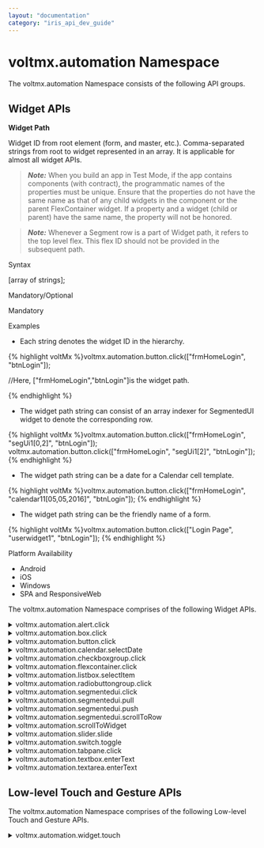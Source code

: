 ```yaml
---
layout: "documentation"
category: "iris_api_dev_guide"
---
```

                             


voltmx.automation Namespace
=========================

The voltmx.automation Namespace consists of the following API groups.

Widget APIs
-----------

**Widget Path**

Widget ID from root element (form, and master, etc.). Comma-separated strings from root to widget represented in an array. It is applicable for almost all widget APIs.

> **_Note:_** When you build an app in Test Mode, if the app contains components (with contract), the programmatic names of the properties must be unique. Ensure that the properties do not have the same name as that of any child widgets in the component or the parent FlexContainer widget. If a property and a widget (child or parent) have the same name, the property will not be honored.

> **_Note:_** Whenever a Segment row is a part of Widget path, it refers to the top level flex. This flex ID should not be provided in the subsequent path.

Syntax

<widgetpath> \[array of strings\];

Mandatory/Optional

Mandatory

Examples

*   Each string denotes the widget ID in the hierarchy.
    

{% highlight voltMx %}voltmx.automation.button.click(["frmHomeLogin", "btnLogin"]);

//Here, ["frmHomeLogin","btnLogin"]is the widget path.

{% endhighlight %}

*   The widget path string can consist of an array indexer for SegmentedUI widget to denote the corresponding row.
    

{% highlight voltMx %}voltmx.automation.button.click(["frmHomeLogin", "segUi1[0,2]", "btnLogin"]);
voltmx.automation.button.click(["frmHomeLogin", "segUi1[2]", "btnLogin"]);
{% endhighlight %}

*   The widget path string can be a date for a Calendar cell template.

{% highlight voltMx %}voltmx.automation.button.click(["frmHomeLogin", "calendar11[05,05,2016]", "btnLogin"]);
{% endhighlight %}

*   The widget path string can be the friendly name of a form.

{% highlight voltMx %}voltmx.automation.button.click(["Login Page", "userwidget1", "btnLogin"]);
{% endhighlight %}

Platform Availability

*   Android
*   iOS
*   Windows
*   SPA and ResponsiveWeb

The voltmx.automation Namespace comprises of the following Widget APIs.


<details close markdown="block"><summary>voltmx.automation.alert.click</summary> 

* * *

Clicks the provided button, if visible, for the Alert. If multiple alerts are simultaneously shown, this API clicks the most recent alert displayed on the screen.

Syntax

voltmx.automation.alert.click(<buttonIndex>);  

Input Parameters

  
| Parameters | Description |
| --- | --- |
| buttonIndex \[0 or 1\] \[Optional\] | Alert widget supports two buttons. This APIs triggers the click on the YES label if the index is 0, and it triggers the click on the NO label if the index is 1. If the [alert type](voltmx.ui_functions_alert.html#alertType) is **information**, this API triggers the click on the OK label if the index is 0. If you do not pass any buttonIndex, the API triggers the click on the NO label for confirmation alerts and the OK label for information alerts. |

 

Example

{% highlight voltMx %}voltmx.automation.alert.click(0);
{% endhighlight %}

Return Values

None

Platform Availability

*   Android
*   iOS
*   Windows

Remarks

While using Jasmine Test Automation on the Adaptive Web or Responsive Web platforms, you can use the [spyon](https://jasmine.github.io/api/3.1/global.html#spyOn) API that is provided by Jasmine to gain more control over the alerts.

For example, you can use the `var spy = spyOn(window, '<method>').and.returnValue(<value>);` code snippet to always return the value that you specify.

The value of <method> and <value >depend on the [type of alert](voltmx.ui_functions_alert.html#alertType).  

*   For **information** and **error** alerts, replace `<method>` with `alert`, and replace the `<value>` parameter with `true`.  
    
*   For **confirmation** alerts, replace `<method>` with `confirm`, and replace the `<value>` parameter with either `true` or `false`.

Example

> {% highlight voltMx %}if("testcase", async
>     function() {
>         var spy = spyOn(window, 'confirm').and.returnValue(true);
>         voltmx.automation.button.click(["Form", "btn"]);
>         expect(spy).toBe(true);
>     });
> {% endhighlight %}

* * *

</details>
<details close markdown="block"><summary>voltmx.automation.box.click</summary>

* * *

Triggers the Box click event on the specified widget, if it is visible and enabled.

Syntax

voltmx.automation.box.click (<widgetpath>);

Input Parameters

  
| Parameters | Description |
| --- | --- |
| widgetpath \[array of strings\] \[Mandatory\] | Widget ID from root element (form, and master, etc.). Comma-separated strings from root to widget represented in an array. |

 

Example

{% highlight voltMx %}voltmx.automation.box.click(["frmHomeLogin","boxId"]);
{% endhighlight %}

Return Values

None

Platform Availability

*   Android
*   iOS
*   Windows
*   SPA and Responsive Web

* * *

</details>
<details close markdown="block"><summary>voltmx.automation.button.click</summary>

* * *

Triggers the Button click event on the specified widget, if it is visible and enabled.

Syntax

voltmx.automation.button.click (<widgetpath>);

Input Parameters

  
| Parameters | Description |
| --- | --- |
| widgetpath \[array of strings\] \[Mandatory\] | Widget ID from root element (form, and master, etc.). Comma-separated strings from root to widget represented in an array. |

 

Example

{% highlight voltMx %}
voltmx.automation.button.click(["frmHomeLogin","btnLogin"]);
voltmx.automation.button.click(["frmHomeLogin","segUi1[0,2]", "btnLogin"]);
voltmx.automation.button.click(["frmHomeLogin","segUi1[2]", "btnLogin"]);
{% endhighlight %}

Return Values

None

Platform Availability

*   Android
*   iOS
*   Windows
*   SPA and ResponsiveWeb

* * *

</details>
<details close markdown="block"><summary>voltmx.automation.calendar.selectDate</summary>

* * *

Triggers the Calendar click event on the specified widget, if it is visible and enabled.

> **_Note:_** Supported view type is pop-up grid

Syntax

voltmx.automation.calendar.selectDate (<widgetpath>, <newDate>);

Input Parameters

  
| Parameters | Description |
| --- | --- |
| widgetpath \[array of strings\] \[Mandatory\] | Widget ID from root element (form, and master, etc.). Comma-separated strings from root to widget represented in an array. |
| newDate \[array\] \[Mandatory\] | Array representation of a date in mm/dd/yyyy format as \[mm, dd, yyyy\] co-ordinate. This format is irrespective of the calendar format. |

 

Example

{% highlight voltMx %}
voltmx.automation.calendar.selectDate(["frmHomeLogin","calenderId"], [12,15,2017]);
{% endhighlight %}

Return Values

None

> **_Note:_** Automation is supported only for the Calendar default view.

Platform Availability

*   Android
*   iOS
*   Windows
*   SPA and ResponsiveWeb

* * *

</details>
<details close markdown="block"><summary>voltmx.automation.checkboxgroup.click</summary>

* * *

Triggers the CheckBoxGroup click event on the specified widget, if it is visible and enabled.

Syntax

voltmx.automation.checkboxgroup.click (<widgetpath>, <chkBoxKey>);

Input Parameters

  
| Parameters | Description |
| --- | --- |
| widgetpath \[array of strings\] \[Mandatory\] | Widget ID from root element (form, and master, etc.). Comma-separated strings from root to widget represented in an array. |
| chkBoxKey \[array/integer\] \[Mandatory\] | CheckBoxGroup item that is to be clicked. > **_Note:_** The value of the chkBoxKey must be an Integer for the Table viewType. For all other viewTypes, the value of the chkBoxKey must be an array. |

 

Example

{% highlight voltMx %}
voltmx.automation.checkboxgroup.click(["frmHomeLogin","checkboxgroupId"], "checkBoxKey");
{% endhighlight %}

Return Values

None

Platform Availability

*   Android
*   iOS
*   Windows
*   SPA and ResponsiveWeb

* * *

</details>
<details close markdown="block"><summary>voltmx.automation.flexcontainer.click</summary>

* * *

Triggers the FlexContainer click event on the specified widget, if it is visible and enabled.

Syntax

voltmx.automation.flexcontainer.click (<widgetpath>);

Input Parameters

  
| Parameters | Description |
| --- | --- |
| widgetpath \[array of strings\] \[Mandatory\] | Widget ID from root element (form, and master, etc.). Comma-separated strings from root to widget represented in an array. |

 

Example

{% highlight voltMx %}voltmx.automation.flexcontainer.click(["frmHomeLogin","flexContainerId"]);
{% endhighlight %}

Return Values

None

Platform Availability

*   Android
*   iOS
*   Windows
*   SPA and ResponsiveWeb

* * *

</details>
<details close markdown="block"><summary>voltmx.automation.listbox.selectItem</summary>

* * *

Triggers the ListBox click event on the specified widget, if it is visible and enabled.

Syntax

voltmx.automation.listbox.selectItem(<widgetpath>, <key>);

Input Parameters

  
| Parameters | Description |
| --- | --- |
| widgetpath \[array of strings\] \[Mandatory\] | Widget ID from root element (form, and master, etc.). Comma-separated strings from root to widget represented in an array. |
| key \[string/integer\] \[Mandatory\] | Indicates the key in the ListBox for which item is to be clicked. > **_Note:_** The value of the key must be an Integer for the Table viewType. For all other viewTypes, the value of the key must be a string. |

 

Return Values

None

Example

{% highlight voltMx %}
voltmx.automation.listbox.selectItem(["frmHomeLogin","listbox"], "key1");

{% endhighlight %}

Platform Availability

*   Android
*   iOS
*   Windows
*   SPA and ResponsiveWeb

* * *

</details>
<details close markdown="block"><summary>voltmx.automation.radiobuttongroup.click</summary>

* * *

Triggers the RadioButtonGroup click event on the specified widget, if it is visible and enabled.

Syntax

voltmx.automation.radiobuttongroup.click(<widgetpath>, <key>);

Input Parameters

  
| Parameters | Description |
| --- | --- |
| widgetpath \[array of strings\] \[Mandatory\] | Widget ID from root element (form, and master, etc.). Comma-separated strings from root to widget represented in an array. |
| key \[string/integer\] \[Mandatory\] | Radiobutton key that needs to be clicked. > **_Note:_** The value of the key must be an Integer for the Table viewType. For all other viewTypes, the value of the key must be a string. |

 

Example

{% highlight voltMx %}voltmx.automation.radiobuttongroup.click(["frmHomeLogin","rdBtnId"], "rdBtnkey");
{% endhighlight %}

Return Values

None

Platform Availability

*   Android
*   iOS
*   Windows
*   SPA and ResponsiveWeb

* * *

</details>
<details close markdown="block"><summary>voltmx.automation.segmentedui.click</summary>

* * *

Triggers the SegmentedUI click event on the specified widget, if it is visible and enabled.

Syntax

voltmx.automation.segmentedui.click(<widgetpath>);

Input Parameters

  
| Parameters | Description |
| --- | --- |
| widgetpath \[array of strings\] \[Mandatory\] | Widget ID from root element (form, and master, etc.). Comma-separated strings from root to widget represented in an array. |

 

Example

{% highlight voltMx %}voltmx.automation.segmentedui.click(["frmHomeLogin","segmentedUIId[0,2]"]);
{% endhighlight %}

Return Values

None

> **_Note:_** Automation is supported only for the Segment table view.

Platform Availability

*   Android
*   iOS
*   Windows
*   SPA and ResponsiveWeb

* * *

</details>
<details close markdown="block"><summary>voltmx.automation.segmentedui.pull</summary>

* * *

Triggers the onPull event on the SegmentedUI, if it is set.

Syntax

voltmx.automation.segmentedui.pull(<widgetpath>);

Input Parameters

  
| Parameters | Description |
| --- | --- |
| widgetpath \[array of strings\] \[Mandatory\] | Widget ID from root element (form, and master, etc.). Comma-separated strings from root to widget represented in an array. |

Example

{% highlight voltMx %}voltmx.automation.segmentedui.pull(["frmHomeLogin","segmentedUIId"]);

{% endhighlight %}

Return Values

None

> **_Note:_** Automation is supported only for the Segment table view.

Platform Availability

*   Android
*   iOS
*   ResponsiveWeb

* * *

</details>
<details close markdown="block"><summary>voltmx.automation.segmentedui.push</summary>

* * *

Triggers the onPush event on the SegmentedUI, if it is set.

Syntax

voltmx.automation.segmentedui.push(<widgetpath>);

Input Parameters

  
| Parameters | Description |
| --- | --- |
| widgetpath \[array of strings\] \[Mandatory\] | Widget ID from root element (form, and master, etc.). Comma-separated strings from root to widget represented in an array. |

Example

{% highlight voltMx %}voltmx.automation.segmentedui.push(["frmHomeLogin"," segmentedUIId "]);
{% endhighlight %}

Return Values

None

> **_Note:_** Automation is supported only for the Segment table view.

Platform Availability

*   Android
*   iOS
*   ResponsiveWeb

* * *

</details>
<details close markdown="block"><summary>voltmx.automation.segmentedui.scrollToRow</summary>

* * *

Triggers the segment to scroll to the row specified by the index of the specified widget, if it is visible and enabled.

Syntax

voltmx.automation.segmentedui.scrollToRow(<widgetpath>);

Input Parameters

  
| Parameters | Description |
| --- | --- |
| widgetpath \[array of strings\] \[Mandatory\] | Widget ID from root element (form, and master, etc.). Comma-separated strings from root to widget represented in an array. |

 

Example

{% highlight voltMx %}voltmx.automation.segmentedui.scrollToRow(["frmHomeLogin"," segmentedUIId[12]"]);
voltmx.automation.segmentedui.scrollToRow(["frmHomeLogin"," segmentedUIId[1,3]"]);

{% endhighlight %}

Return Values

None

> **_Note:_** Automation is supported only for the Segment table view.

Remarks

The voltmx.automation.segmentedui.scrollToRow API does not work on the section header of the Segment.

Platform Availability

*   Android
*   iOS
*   Windows
*   SPA and ResponsiveWeb

* * *

</details>
<details close markdown="block"><summary>voltmx.automation.scrollToWidget</summary>

* * *

Scrolls to ensure that the widget appears in view. It is an awaitable API.

Syntax

voltmx.automation.scrollToWidget(<widgetpath>);

Input Parameters

  
| Parameter | Description |
| --- | --- |
| widgetpath \[array of strings\] \[Mandatory\] | Widget ID from root element (form, and master, etc.). Comma-separated strings from root to widget represented in an array. |

 

Example

{% highlight voltMx %}await voltmx.automation.scrollToWidget(["frmHomeLogin","btnLogin"]);

{% endhighlight %}

Return Values

None

> **_Note:_** If segment is a part of widgetpath, then it scrolls only to the segment.

Platform Availability

*   Android
*   iOS
*   Windows
*   SPA and ResponsiveWeb

* * *

</details>
<details close markdown="block"><summary>voltmx.automation.slider.slide</summary>

* * *

Triggers the Slider slide event on the specified widget, if it is visible and enabled.

Syntax

voltmx.automation.slider.slide(<widgetpath>, <newValue>);

Input Parameters

  
| Parameters | Description |
| --- | --- |
| widgetpath \[array of strings\] \[Mandatory\] | Widget ID from root element (form, and master, etc.). Comma-separated strings from root to widget represented in an array. |
| newValue \[number\] \[Mandatory\] | New slider value within a minimum and maximum range. |

 

Example

{% highlight voltMx %}voltmx.automation.slider.slide(["frmHomeLogin","sliderId"], 25);
{% endhighlight %}

Return Values

None

Platform Availability

*   Android
*   iOS
*   Windows
*   SPA and ResponsiveWeb

* * *

</details>
<details close markdown="block"><summary>voltmx.automation.switch.toggle</summary>

* * *

Toggles the Switch between ON/OFF on the specified widget, if it is visible and enabled.

Syntax

voltmx.automation.switch.toggle(<widgetpath>);

Input Parameters

  
| Parameter | Description |
| --- | --- |
| widgetpath \[array of strings\] \[Mandatory\] | Widget ID from root element (form, and master, etc.). Comma-separated strings from root to widget represented in an array. |

Example

{% highlight voltMx %}voltmx.automation.switch.toggle(["frmHomeLogin","switchId"]);
{% endhighlight %}

Return Values

None

Platform Availability

*   Android
*   iOS
*   Windows
*   SPA and ResponsiveWeb

* * *

</details>
<details close markdown="block"><summary>voltmx.automation.tabpane.click</summary>

* * *

Clicks the tab with the specified tabID on the TabPane widget, if it is visible and enabled.

Syntax

voltmx.automation.tabpane.click(<widgetpath>, <tabID>);

Input Parameter

  
| Parameter | Description |
| --- | --- |
| widgetpath \[array of strings\] \[Mandatory\] | Widget ID from root element (form, and master, etc.). Comma-separated strings from root to widget represented in an array. |
| tabID \[string\] \[Mandatory\] | The tabID name. |

 

Example

{% highlight voltMx %}voltmx.automation.tabpane.click(["frmHomeLogin","tabpaneId"], ”tabId”);
{% endhighlight %}

> **_Note:_** Automation is supported only for the TabPane default view.

Return Values

None

Platform Availability

*   Android
*   iOS
*   Windows
*   SPA and ResponsiveWeb

* * *

</details>
<details close markdown="block"><summary>voltmx.automation.textbox.enterText</summary>

* * *

Enters the specified text into the TextBox, if it is visible and enabled.

Syntax

voltmx.automation.textbox.enterText(<widgetpath>, <newText>, <Array of objects with options to raise an event>);

Input Parameters

  
| Parameter | Description |
| --- | --- |
| widgetpath \[array of strings\] \[Mandatory\] | Widget ID from root element (form, and master, etc.). Comma-separated strings from root to widget represented in an array. |
| newText \[string\] \[Mandatory\] | New text to be set to the TextBox. Specify null to clear the text. |
| Array of Objects \[array of objects\] \[Optional\] | An array of JSON Objects where each object contains options that can be specified as part of the KeyboardEvent Object, such as key, keyCode, [Event Modifier Initializers](https://www.w3.org/TR/uievents#event-modifier-initializers). > **_Note:_** This parameter is only available on the Responsive Web platform. |

 

Example

{% highlight voltMx %}voltmx.automation.textbox.enterText(["frmHomeLogin","textbox"], “sampleText”, [{ modifierCapsLock: true,
        key: 'A'
    }, {
        modifierCapsLock: true,
        key: 'B'
    }, {
        modifierCapsLock: false,
        key: 'c'
    }, {
        modifierCapsLock: false,
        key: 'f'
    }, {
        modifierCapsLock: false,
        key: 'd'
    }, {
        modifierCapsLock: true,
        key: 'E'
    }, {
        modifierCapsLock: false,
        keyCode: 13
    } // For enter key
]);
{% endhighlight %}

Return Values

None

Platform Availability

*   Android
*   iOS
*   Windows
*   SPA
*   Responsive Web

* * *

</details>
<details close markdown="block"><summary>voltmx.automation.textarea.enterText</summary>

* * *

Enters the specified text into the TextArea, if it is visible and enabled.

Syntax

voltmx.automation.textarea.enterText(<widgetpath>, <newText>, <Array of objects with options to raise an event>);

Input Parameters

  
| Parameter | Description |
| --- | --- |
| widgetpath \[array of strings\] \[Mandatory\] | Widget ID from root element (form, and master, etc.). Comma-separated strings from root to widget represented in an array. |
| newText \[string\] \[Mandatory\] | New text to be set to the TextArea. Specify null to clear the text. |
| Array of Objects \[array of objects\] \[Optional\] | An array of JSON Objects where each object contains options that can be specified as part of the KeyboardEvent Object, such as key, keyCode, [Event Modifier Initializers](https://www.w3.org/TR/uievents#event-modifier-initializers). > **_Note:_** This parameter is only available on the Responsive Web platform. |

 

Example

{% highlight voltMx %}voltmx.automation.textarea.enterText(["frmHomeLogin","textAreaId"], "sample", [{
        modifierCapsLock: true,
        key: 'A'
    }, {
        modifierCapsLock: true,
        key: 'B'
    }, {
        modifierCapsLock: false,
        key: 'c'
    }, {
        modifierCapsLock: false,
        key: 'f'
    }, {
        modifierCapsLock: false,
        key: 'd'
    }, {
        modifierCapsLock: true,
        key: 'E'
    }, {
        modifierCapsLock: false,
        keyCode: 13
 } // For enter key
]);
{% endhighlight %}

Return Values

None

Platform Availability

*   Android
*   iOS
*   Windows
*   SPA
*   Responsive Web

* * *
</details>

Low-level Touch and Gesture APIs
--------------------------------

The voltmx.automation Namespace comprises of the following Low-level Touch and Gesture APIs.

<details close markdown="block"><summary>voltmx.automation.widget.touch</summary>

* * *

Triggers the touch event on the specified widget, if it is visible and enabled.

Syntax

voltmx.automation.widget.touch(<widgetpath>, <startPoint>, <movePoints>, <endpoint>, <Object with options for raising an event>);

Input Parameters

  
| Parameter | Description |
| --- | --- |
| widgetpath \[array of strings\] \[Mandatory\] | Widget ID from root element (form, and master, etc.). Comma-separated strings from root to widget represented in an array. |
| startPoint \[array\] \[Mandatory\] | Represents the start point as \[x, y\] co-ordinates. Alternatively, this can be assigned a null value. |
| movePoints \[array\] \[Mandatory\] | Represents an array of interim points such as \[\[x1, y1\], \[x2, y2\]…\[xn, yn\]\]. Alternatively, this can be assigned a null value. |
| endpoint \[array\] \[Mandatory\] | Represents the end point as \[x, y\] co-ordinates. Alternatively, this can be assigned a null value. |
| Array of Objects \[array of objects\] \[Optional\] | An array of JSON Objects where each object contains options that can be specified as part of the KeyboardEvent Object, such as [Event Modifier Initializers](https://www.w3.org/TR/uievents#event-modifier-initializers). > **_Note:_** This parameter is only available on the Responsive Web platform. |

 

Example

{% highlight voltMx %}voltmx.automation.widget.touch(["Home Page", "appMenuOption2"], [1, 1], [
    [30, 1],
    [50, 1],
    [60, 1],
] 
  [100,1]
  {modifierCapsLock: true}
  );
{% endhighlight %}

Return Values

None

Platform Availability

*   Android
*   iOS
*   Windows
*   SPA
*   Responsive Web

* * *
</details>

Miscellaneous Automation APIs
-----------------------------

The voltmx.automation Namespace comprises of the following miscellaneous Automation APIs.

<details close markdown="block"><summary>voltmx.automation.getCurrentForm</summary>

* * *

Returns the name of the current Form.

Syntax

voltmx.automation.getCurrentForm();

Input Parameters

None

 

Example

{% highlight voltMx %}voltmx.automation.getCurrentForm();
{% endhighlight %}

Return Values

String - Returns the Form ID of the current Form.

Platform Availability

*   Android
*   iOS
*   SPA
*   Responsive Web

* * *

</details>
<details close markdown="block"><summary>voltmx.automation.getWidgetsByFilter</summary>

* * *

Retrieves the paths of the child widgets of the container widget, based on the filters applied.

Syntax

voltmx.automation.getWidgetsByFilter(ContainerWidgetPath, Filters, SearchableWidgets);

Input Parameters

  
| Parameters | Description |
| --- | --- |
| containerWidgetPath\[Array\] | This is a mandatory parameter. This parameter specifies the path of the container widget for which the search and filter criteria must be applied. The ContainerWidgetPath parameter only accepts the paths of container widgets such as Form and FlexContainer and FlexScrollContainer widgets. > **_Note:_** Volt MX Iris does not provide support to apply search filters for the child widgets of group widgets (such as Segment, ListBox, TabPane, and Components). However, you can search for the properties of the group widgets. |
| filters \[Array\] | This is a mandatory parameter. This parameter contains an array of search conditions. If you provide multiple filters, only the widget paths that satisfy all the filters are returned. The array for the Filters parameter must contain the following information: **property** \[String\]: Specifies the widget property for which the search criteria applies. **value** \[Object\]: Specifies the value of the widget property for which the search criteria applies. The JSON Object can have a String, Number, or Boolean value. **caseSensitive** \[Boolean\]: Specifies if the search criteria for the property parameter must consider the case of the string. The default value for this key is **true**. This is an optional parameter and is only applicable if the type of the value parameter is String. **searchCriteria** \[Constant\]: Specifies the criteria for searching the value of a property. This is an optional parameter and can have the following constant values for supported criteria:voltmx.automation.SEARCH\_CRITERIA\_EQUALvoltmx.automation.SEARCH\_CRITERIA\_CONTAINSvoltmx.automation.SEARCH\_CRITERIA\_STARTSWITHvoltmx.automation.SEARCH\_CRITERIA\_ENDSWITHvoltmx.automation.SEARCH\_CRITERIA\_GREATERvoltmx.automation.SEARCH\_CRITERIA\_GREATER\_EQUALvoltmx.automation.SEARCH\_CRITERIA\_LESSERvoltmx.automation.SEARCH\_CRITERIA\_LESSER\_EQUAL> **_Note:_** The default value for this parameter is voltmx.automation.SEARCH\_CRITERIA\_EQUAL. |
| searchableWidgets \[Array of Constants\] | This is an optional parameter. This parameter contains an array of constants that specify the widgets to be searched. The array for the searchableWidgets parameter can contain the following widget constants: voltmx.automation.widget.BUTTON voltmx.automation.widget.CALENDAR voltmx.automation.widget.CHECKBOXGROUP voltmx.automation.widget.FLEXCONTAINER voltmx.automation.widget.FLEXSCROLLCONTAINER voltmx.automation.widget.LABEL voltmx.automation.widget.LISTBOX voltmx.automation.widget.RADIOBUTTONGROUP voltmx.automation.widget.SEGMENTEDUI voltmx.automation.widget.SLIDER voltmx.automation.widget.SWITCH voltmx.automation.widget.TABPANE voltmx.automation.widget.TEXTAREA voltmx.automation.widget.TEXTBOX |

 

Example 1

{% highlight voltMx %}widgetList= voltmx.automation.getWidgetsByFilter(
  [“form1”],
  [
    {
      property: “text”,
      value: “Buttontext”,
      caseSensitive: false,
      searchCriteria: voltmx.automation.SEARCH_CRITERIA_CONTAINS
    }
  ],
  [voltmx.automation.widget.BUTTON]
  );

voltmx.automation.button.click(widgetList[0]);
{% endhighlight %}

Example 2

{% highlight voltMx %}widgetList= voltmx.automation.getWidgetsByFilter(
  [“form1”, “flex1”],
  [
    {
      property: “text”,
      value: “Buttontext”, 
      caseSensitive: false, 
      searchCriteria: voltmx.automation.SEARCH_CRITERIA_STARTSWITH
    },
    {
      property: “isVisible”, 
      value: true, 
      searchCriteria: voltmx.automation.SEARCH_CRITERIA_EQUAL
    },
    {
      property : "zIndex",
      value : 2, 
      searchCriteria :voltmx.automation.SEARCH_CRITERIA_GREATER_EQUAL
    }
  ],
  [
    voltmx.automation.widget.BUTTON,
    voltmx.automation.widget.LABEL,
    voltmx.automation.widget.TEXTBOX
  ]
);

voltmx.automation.waitFor(widgetList[0]);
{% endhighlight %}

Return Values

Array of widget paths (in an array format) that satisfy the search criteria.

For example, `[ [“Form1”, “bnt1”], [“Form2”, “btn2”] ]`

Platform Availability

*   Android
*   iOS
*   SPA
*   Responsive Web

* * *

</details>
<details close markdown="block"><summary>voltmx.automation.playback.isLoadingScreenVisible</summary>

* * *

Returns the status of visibility of the loading screen.

Syntax

voltmx.automation.playback.isLoadingScreenVisible();

Input Parameters

None

 

Example

{% highlight voltMx %}await voltmx.automation.playback.isLoadingScreenVisible();
{% endhighlight %}

Return Values

Boolean

Returns true if the loading screen is visible on the screen.

Returns false if the loading screen is not visible on the screen.

Platform Availability

*   Android
*   iOS
*   SPA and ResponsiveWeb

* * *

</details>
<details close markdown="block"><summary>voltmx.automation.playback.wait</summary>

* * *

Introduces a delay time in the playback as specified. It is an awaitable API.

Syntax

voltmx.automation.playback.wait(<delayTime>);

Input Parameters

  
| Parameter | Description |
| --- | --- |
| delayTime \[number\] \[Mandatory\] | Time delay in millisecond. |

 

Example

{% highlight voltMx %}await voltmx.automation.playback.wait(2000);
{% endhighlight %}

Return Values

None

Platform Availability

*   Android
*   iOS
*   Windows
*   SPA and ResponsiveWeb

* * *

</details>
<details close markdown="block"><summary>voltmx.automation.playback.waitFor</summary>

* * *

Waits for the widget to load completely. It is an awaitable API.

Syntax

voltmx.automation.playback.waitFor(<widgetpath> , <timeout in ms>);

Input Parameters

  
| Parameters | Description |
| --- | --- |
| widgetpath \[array of strings\] \[Mandatory\] | Widget ID from root element (form, and master, etc.). Comma-separated strings from root to widget represented in an array. |
| timeout \[number\] | It is an optional parameter. The timeout parameter must be specified in milliseconds. If the timeout is not specified, the API waits until the widget appears. |

 

Example

{% highlight voltMx %}await voltmx.automation.playback.waitFor(["Home Page", "amountSpentLabel"]);
{% endhighlight %}

Return Values

Boolean

Returns true if the widget is found within the timeout period.

Returns false if the wdget is not found within the timeout period.

Platform Availability

*   Android
*   iOS
*   Windows
*   SPA and ResponsiveWeb

* * *

</details>
<details close markdown="block"><summary>voltmx.automation.playback.waitForLoadingScreenToBeDismissed</summary>

* * *

Waits for the loading screen to be dismissed or disappear. It is an awaitable API.

Syntax

voltmx.automation.playback.waitForLoadingScreenToBeDismissed(<timeout in ms>);

Input Parameters

  
| Parameters | Description |
| --- | --- |
| timeout \[number\] | It is an optional parameter. The timeout parameter must be specified in milliseconds. If the timeout is not specified, the API waits until the widget appears. |

 

Example

{% highlight voltMx %}await voltmx.automation.playback.waitForLoadingScreenToBeDismissed("amountSpentLabel");
{% endhighlight %}

Return Values

Boolean

Returns true if there is no loading screen or the loading screen has disappeared.

Returns false if the loading screen is visible on the screen.

Platform Availability

*   Android
*   iOS
*   SPA and ResponsiveWeb

* * *

</details>
<details close markdown="block"><summary>voltmx.automation.widget.getWidgetProperty</summary>

* * *

Returns the particular VoltMX-defined property on the specified widget.

Syntax

voltmx.automation.widget.getWidgetProperty(<widgetpath>, <propertyName>);

Input Parameters

  
| Parameter | Description |
| --- | --- |
| widgetpath \[array of strings\] \[Mandatory\] | Widget ID from root element (form, and master, etc.). Comma-separated strings from root to widget represented in an array. |
| propertyName \[string\] \[Mandatory\] | Widget property name. |

 

Example

{% highlight voltMx %}var labelText = voltmx.automation.widget.getWidgetProperty (["Home Page", "amountSpentLabel"], "text");
{% endhighlight %}

Return Values

The value of the property specified for the widget

Platform Availability

*   Android
*   iOS
*   Windows
*   SPA and ResponsiveWeb

* * *

</details>
<details close markdown="block"><summary>voltmx.automation.device.deviceBack</summary>

* * *

Invokes the back action of the device. It is an awaitable API.

Syntax

voltmx.automation.device.deviceBack();

Input Parameters

None

Example

{% highlight voltMx %}await voltmx.automation.device.deviceBack();
{% endhighlight %}

Return Values

None

Platform Availability

*   Android
*   iOS
*   Windows
*   SPA and ResponsiveWeb

* * *

</details>
<details close markdown="block"><summary>voltmx.automation.capture</summary>

* * *

The api takes a screenshot of the widget passed. If the widget does not pass, the screenshot captures the entire screen.

Syntax

voltmx.automation.capture(<widgetpath>);

Input Parameters

  
| Parameter | Description |
| --- | --- |
| widgetpath \[array of strings\] \[Mandatory\] | Widget ID from root element (form, and master, etc.). Comma-separated strings from root to widget represented in an array. If you do not specify this parameter, the screenshot of the entire current screen is taken. |

 

Examples

{% highlight voltMx %}voltmx.automation.capture(["frmHomeLogin","btnLogin"]);
voltmx.automation.capture();

{% endhighlight %}

Return Values

None

Platform Availability

*   Android
*   iOS
*   Windows

* * *
</details>

Existing Volt MX Iris APIs
--------------------------------

You can use the following existing Volt MX Iris APIs for Automation. The respective syntax and usage remain the same.

*   [voltmx.print](voltmx_functions.html#print)
    
*   [voltmx.os.deviceInfo](voltmx.os_functions.html#deviceInfo)

![](resources/prettify/onload.png)

